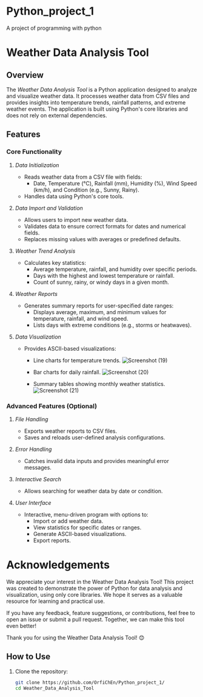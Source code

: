 # Python_project_1
A project of  programming with python 
# Weather Data Analysis Tool

## Overview

The *Weather Data Analysis Tool* is a Python application designed to analyze and visualize weather data. It processes weather data from CSV files and provides insights into temperature trends, rainfall patterns, and extreme weather events. The application is built using Python's core libraries and does not rely on external dependencies.

## Features

### Core Functionality
1. *Data Initialization*
   - Reads weather data from a CSV file with fields:
     - Date, Temperature (°C), Rainfall (mm), Humidity (%), Wind Speed (km/h), and Condition (e.g., Sunny, Rainy).
   - Handles data using Python's core tools.

2. *Data Import and Validation*
   - Allows users to import new weather data.
   - Validates data to ensure correct formats for dates and numerical fields.
   - Replaces missing values with averages or predefined defaults.

3. *Weather Trend Analysis*
   - Calculates key statistics:
     - Average temperature, rainfall, and humidity over specific periods.
     - Days with the highest and lowest temperature or rainfall.
     - Count of sunny, rainy, or windy days in a given month.

4. *Weather Reports*
   - Generates summary reports for user-specified date ranges:
     - Displays average, maximum, and minimum values for temperature, rainfall, and wind speed.
     - Lists days with extreme conditions (e.g., storms or heatwaves).

5. *Data Visualization*
   - Provides ASCII-based visualizations:
     - Line charts for temperature trends. ![Screenshot (19)](https://github.com/user-attachments/assets/fef9d83a-e3d1-49d9-b361-490b23077b7a)

     - Bar charts for daily rainfall. ![Screenshot (20)](https://github.com/user-attachments/assets/51605a31-900e-401c-8aae-c0e13899b0c3)

     - Summary tables showing monthly weather statistics. ![Screenshot (21)](https://github.com/user-attachments/assets/0cfa1722-a331-4ff5-9e94-6196a520e014)


### Advanced Features (Optional)
1. *File Handling*
   - Exports weather reports to CSV files.
   - Saves and reloads user-defined analysis configurations.

2. *Error Handling*
   - Catches invalid data inputs and provides meaningful error messages.

3. *Interactive Search*
   - Allows searching for weather data by date or condition.

4. *User Interface*
   - Interactive, menu-driven program with options to:
     - Import or add weather data.
     - View statistics for specific dates or ranges.
     - Generate ASCII-based visualizations.
     - Export reports.
# Acknowledgements
We appreciate your interest in the Weather Data Analysis Tool! This project was created to demonstrate the power of Python for data analysis and visualization, using only core libraries. We hope it serves as a valuable resource for learning and practical use.

If you have any feedback, feature suggestions, or contributions, feel free to open an issue or submit a pull request. Together, we can make this tool even better!

Thank you for using the Weather Data Analysis Tool! 😊
## How to Use

1. Clone the repository:
   ```bash
   git clone https://github.com/OrfiChEn/Python_project_1/
   cd Weather_Data_Analysis_Tool
